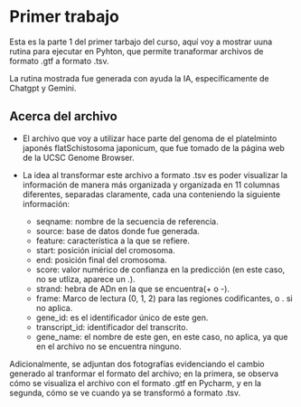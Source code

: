 # Primer trabajo
Esta es la parte 1 del primer tarbajo del curso, aquí voy a mostrar uuna rutina para ejecutar en Pyhton, que permite tranaformar archivos de formato .gtf a formato .tsv.

La rutina mostrada fue generada con ayuda la IA, específicamente de Chatgpt y Gemini.

## Acerca del archivo

- El archivo que voy a utilizar hace parte del genoma de el platelminto japonés flatSchistosoma japonicum, que fue tomado de la página web de la UCSC Genome Browser.
- La idea al transformar este archivo a formato .tsv es poder visualizar la información de manera más organizada y organizada en 11 columnas diferentes, separadas claramente, cada una conteniendo la siguiente información:

  - seqname: nombre de la secuencia de referencia.
  - source: base de datos donde fue generada.
  - feature: característica a la que se refiere.
  - start: posición inicial del cromosoma.
  - end: posición final del cromosoma.
  - score: valor numérico de confianza en la predicción (en este caso, no se utliza, aparece un .).
  - strand: hebra de ADn en la que se encuentra(+ o -).
  - frame: Marco de lectura (0, 1, 2) para las regiones codificantes, o . si no aplica.
  - gene_id: es el identificador único de este gen.
  - transcript_id: identificador del transcrito.
  - gene_name: el nombre de este gen, en este caso, no aplica, ya que en el archivo no se encuentra ninguno.

Adicionalmente, se adjuntan dos fotografías evidenciando el cambio generado al tranformar el formato del archivo; en la primera, se observa cómo se visualiza el archivo con el formato .gtf en Pycharm, y en la segunda, cómo se ve cuando ya se transformó a formato .tsv.

  

  




